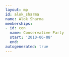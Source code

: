 ```yaml
---
layout: mp
id: alok_sharma
name: Alok Sharma
memberships:
- id: con
  name: Conservative Party
  start: '2010-06-08'
  end: 
autogenerated: true
---
```

